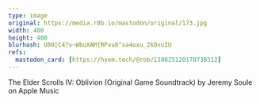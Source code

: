 ```yaml
---
type: image
original: https://media.r0b.io/mastodon/original/173.jpg
width: 400
height: 400
blurhash: U8O|C4?v~WbuXAM{RPxu8^xa4oxu_2kDxuIU
refs:
  mastodon_card: [https://hyem.tech/@rob/110825120178730312]
---
```


The Elder Scrolls IV: Oblivion (Original Game Soundtrack) by Jeremy Soule on Apple Music
